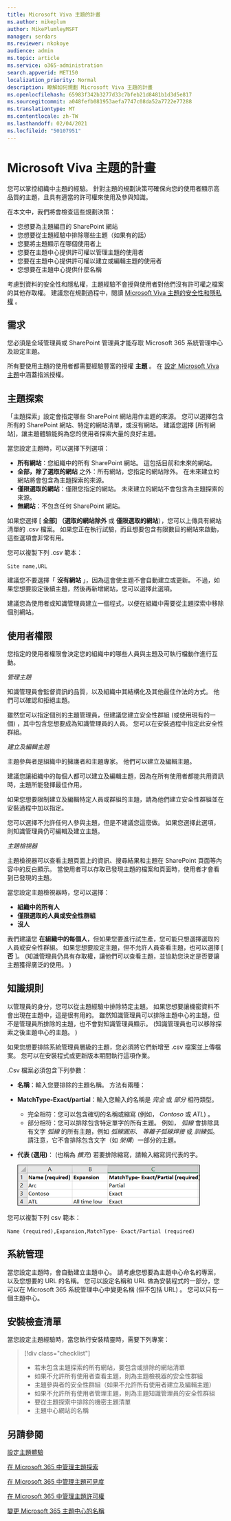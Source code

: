 ```yaml
---
title: Microsoft Viva 主題的計畫
ms.author: mikeplum
author: MikePlumleyMSFT
manager: serdars
ms.reviewer: nkokoye
audience: admin
ms.topic: article
ms.service: o365-administration
search.appverid: MET150
localization_priority: Normal
description: 瞭解如何規劃 Microsoft Viva 主題的計畫
ms.openlocfilehash: 65983f342b3277d33c7bfeb21d8481b1d3d5e817
ms.sourcegitcommit: a048fefb081953aefa7747c08da52a7722e77288
ms.translationtype: MT
ms.contentlocale: zh-TW
ms.lasthandoff: 02/04/2021
ms.locfileid: "50107951"
---
```

# <a name="plan-for-microsoft-viva-topics"></a>Microsoft Viva 主題的計畫

您可以掌控組織中主題的經驗。 針對主題的規劃決策可確保向您的使用者顯示高品質的主題，且具有適當的許可權來使用及參與知識。

在本文中，我們將會檢查這些規劃決策：

- 您想要為主題編目的 SharePoint 網站
- 您想要從主題經驗中排除哪些主題（如果有的話）
- 您要將主題顯示在哪個使用者上
- 您要在主題中心提供許可權以管理主題的使用者
- 您要在主題中心提供許可權以建立或編輯主題的使用者
- 您想要在主題中心提供什麼名稱

考慮到資料的安全性和隱私權，主題經驗不會授與使用者對他們沒有許可權之檔案的其他存取權。 建議您在規劃過程中，閱讀 [Microsoft Viva 主題的安全性和隱私權](topic-experiences-security-privacy.md) 。

## <a name="requirements"></a>需求

您必須是全域管理員或 SharePoint 管理員才能存取 Microsoft 365 系統管理中心及設定主題。

所有要使用主題的使用者都需要經驗豐富的授權 **主題** 。 在 [設定 Microsoft Viva 主題](set-up-topic-experiences.md)中涵蓋指派授權。

## <a name="topic-discovery"></a>主題探索

「主題探索」設定會指定哪些 SharePoint 網站用作主題的來源。 您可以選擇包含所有的 SharePoint 網站、特定的網站清單，或沒有網站。 建議您選擇 [所有網站]，讓主題體驗能夠為您的使用者探索大量的良好主題。

當您設定主題時，可以選擇下列選項：

- **所有網站**：您組織中的所有 SharePoint 網站。 這包括目前和未來的網站。
- **全部，除了選取的網站** 之外：所有網站，您指定的網站除外。 在未來建立的網站將會包含為主題探索的來源。 
- **僅限選取的網站**：僅限您指定的網站。 未來建立的網站不會包含為主題探索的來源。
- **無網站**：不包含任何 SharePoint 網站。

如果您選擇 [ **全部] （選取的網站除外** 或 **僅限選取的網站**），您可以上傳具有網站清單的 .csv 檔案。 如果您正在執行試驗，而且想要包含有限數目的網站來啟動，這些選項會非常有用。

您可以複製下列 .csv 範本：

``` csv
Site name,URL
```

建議您不要選擇「 **沒有網站** 」，因為這會使主題不會自動建立或更新。 不過，如果您想要設定後續主題，然後再新增網站，您可以選擇此選項。

建議您為使用者或知識管理員建立一個程式，以便在組織中需要從主題探索中移除個別網站。

## <a name="user-permissions"></a>使用者權限

您指定的使用者權限會決定您的組織中的哪些人員與主題及可執行檔動作進行互動。

*管理主題*

知識管理員會監督資訊的品質，以及組織中其結構化及其他最佳作法的方式。 他們可以確認和拒絕主題。

雖然您可以指定個別的主題管理員，但建議您建立安全性群組 (或使用現有的一個) ，其中包含您想要成為知識管理員的人員。 您可以在安裝過程中指定此安全性群組。

*建立及編輯主題*

主題參與者是組織中的擁護者和主題專家。 他們可以建立及編輯主題。 

建議您讓組織中的每個人都可以建立及編輯主題，因為在所有使用者都能共用資訊時，主題所能發揮最佳作用。

如果您想要限制建立及編輯特定人員或群組的主題，請為他們建立安全性群組並在安裝過程中加以指定。

您可以選擇不允許任何人參與主題，但是不建議您這麼做。 如果您選擇此選項，則知識管理員仍可編輯及建立主題。

*主題檢視器*

主題檢視器可以查看主題頁面上的資訊、搜尋結果和主題在 SharePoint 頁面等內容中的反白顯示。 當使用者可以存取已發現主題的檔案和頁面時，使用者才會看到已發現的主題。

當您設定主題檢視器時，您可以選擇：

- **組織中的所有人**
- **僅限選取的人員或安全性群組**
- **沒人**

我們建議您 **在組織中的每個人**，但如果您要進行試生產，您可能只想選擇選取的人員或安全性群組。 如果您想要設定主題，但不允許人員查看主題，也可以選擇 [ **否** ]。  (知識管理員仍具有存取權，讓他們可以查看主題，並協助您決定是否要讓主題獲得廣泛的使用。 ) 

## <a name="knowledge-rules"></a>知識規則

以管理員的身分，您可以從主題經驗中排除特定主題。 如果您想要讓機密資料不會出現在主題中，這是很有用的。 雖然知識管理員可以排除主題中心的主題，但不是管理員所排除的主題，也不會對知識管理員顯示。  (知識管理員也可以移除探索之後主題中心的主題。 ) 

如果您想要排除系統管理員層級的主題，您必須將它們新增至 .csv 檔案並上傳檔案。 您可以在安裝程式或更新版本期間執行這項作業。

.Csv 檔案必須包含下列參數：

- **名稱**：輸入您要排除的主題名稱。 方法有兩種：
- **MatchType-Exact/partial**：輸入您輸入的名稱是 *完全* 或 *部分* 相符類型。
    - 完全相符：您可以包含確切的名稱或縮寫 (例如， *Contoso* 或 *ATL*) 。
    - 部分相符：您可以排除包含特定單字的所有主題。  例如， *弧線* 會排除具有文字 *弧線* 的所有主題，例如 *弧線圓形*、 *等離子弧線焊接* 或 *訓練弧*。請注意，它不會排除包含文字（如 *架構*）一部分的主題。
- **代表 (選用)**： (也稱為 *擴充*) 若要排除縮寫，請輸入縮寫詞代表的字。

    ![排除 CSV 範本中的主題](../media/exclude-topics-csv.png) 

您可以複製下列 csv 範本：

``` csv
Name (required),Expansion,MatchType- Exact/Partial (required)
```

## <a name="administration"></a>系統管理

當您設定主題時，會自動建立主題中心。 請考慮您想要為主題中心命名的專案，以及您想要的 URL 的名稱。 您可以設定名稱和 URL 做為安裝程式的一部分，您可以在 Microsoft 365 系統管理中心中變更名稱 (但不包括 URL) 。 您可以只有一個主題中心。

## <a name="setup-checklist"></a>安裝檢查清單

當您設定主題經驗時，當您執行安裝精靈時，需要下列專案：

> [!div class="checklist"]
> * 若未包含主題探索的所有網站，要包含或排除的網站清單
> * 如果不允許所有使用者查看主題，則為主題檢視器的安全性群組
> * 主題參與者的安全性群組（如果不允許所有使用者建立及編輯主題）
> * 如果不允許所有使用者管理主題，則為主題知識管理員的安全性群組
> * 要從主題探索中排除的機密主題清單
> * 主題中心網站的名稱

## <a name="see-also"></a>另請參閱

[設定主題體驗](set-up-topic-experiences.md)

[在 Microsoft 365 中管理主題探索](topic-experiences-discovery.md)

[在 Microsoft 365 中管理主題可見度](topic-experiences-knowledge-rules.md)

[在 Microsoft 365 中管理主題許可權](topic-experiences-user-permissions.md)

[變更 Microsoft 365 主題中心的名稱](topic-experiences-administration.md)
